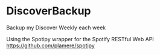 # DiscoverBackup
Backup my Discover Weekly each week

Using the Spotipy wrapper for the Spotify RESTful Web API
https://github.com/plamere/spotipy